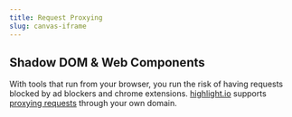 ```yaml
---
title: Request Proxying
slug: canvas-iframe
---
```


## Shadow DOM & Web Components

With tools that run from your browser, you run the risk of having requests blocked by ad blockers and chrome extensions. [highlight.io](https://highlight.io) supports [proxying requests](../../../getting-started/3_client-sdk/7_replay-configuration/proxying-highlight.md) through your own domain.
